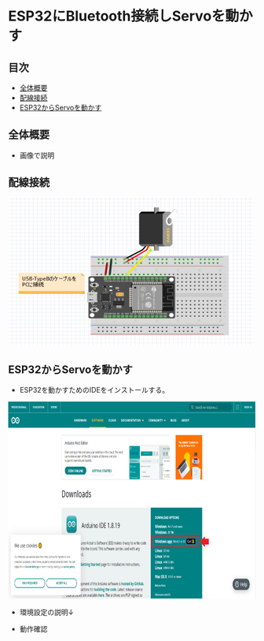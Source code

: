 # ESP32にBluetooth接続しServoを動かす  
## 目次  
- [全体概要](#content1)  
- [配線接続](#content2)  
- [ESP32からServoを動かす](#content3)  

<h2 id="content1">全体概要</h2>  

- 画像で説明

<h2 id="content2">配線接続</h2>  

<img alt="OSインストーラ画像" src="./img/servo.png" width="500" height="300">   

<h2 id="content3">ESP32からServoを動かす</h2>  

- ESP32を動かすためのIDEをインストールする。  
<img alt="OSインストーラ画像" src="./img/スクリーンショット 2022-04-01 101506.png" width="700" height="400">   

- 環境設定の説明↓  

- 動作確認  
  